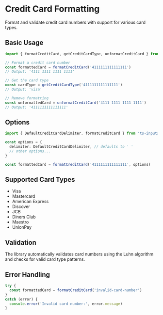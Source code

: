 # Credit Card Formatting

Format and validate credit card numbers with support for various card types.

## Basic Usage

```typescript
import { formatCreditCard, getCreditCardType, unformatCreditCard } from 'ts-inputs'

// Format a credit card number
const formattedCard = formatCreditCard('4111111111111111')
// Output: '4111 1111 1111 1111'

// Get the card type
const cardType = getCreditCardType('4111111111111111')
// Output: 'visa'

// Remove formatting
const unformattedCard = unformatCreditCard('4111 1111 1111 1111')
// Output: '4111111111111111'
```

## Options

```typescript
import { DefaultCreditCardDelimiter, formatCreditCard } from 'ts-inputs'

const options = {
  delimiter: DefaultCreditCardDelimiter, // defaults to ' '
  // other options...
}

const formattedCard = formatCreditCard('4111111111111111', options)
```

## Supported Card Types

- Visa
- Mastercard
- American Express
- Discover
- JCB
- Diners Club
- Maestro
- UnionPay

## Validation

The library automatically validates card numbers using the Luhn algorithm and checks for valid card type patterns.

## Error Handling

```typescript
try {
  const formattedCard = formatCreditCard('invalid-card-number')
}
catch (error) {
  console.error('Invalid card number:', error.message)
}
```
